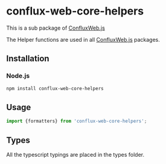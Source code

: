 # conflux-web-core-helpers

This is a sub package of [ConfluxWeb.js][repo]

The Helper functions are used in all [ConfluxWeb.js][repo] packages.

## Installation

### Node.js

```bash
npm install conflux-web-core-helpers
```

## Usage

```js
import {formatters} from 'conflux-web-core-helpers';
```

## Types 

All the typescript typings are placed in the types folder. 

[repo]: https://github.com/Conflux-Chain/ConfluxWeb
